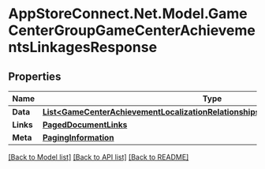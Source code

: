 # AppStoreConnect.Net.Model.GameCenterGroupGameCenterAchievementsLinkagesResponse

## Properties

Name | Type | Description | Notes
------------ | ------------- | ------------- | -------------
**Data** | [**List&lt;GameCenterAchievementLocalizationRelationshipsGameCenterAchievementData&gt;**](GameCenterAchievementLocalizationRelationshipsGameCenterAchievementData.md) |  | 
**Links** | [**PagedDocumentLinks**](PagedDocumentLinks.md) |  | 
**Meta** | [**PagingInformation**](PagingInformation.md) |  | [optional] 

[[Back to Model list]](../README.md#documentation-for-models) [[Back to API list]](../README.md#documentation-for-api-endpoints) [[Back to README]](../README.md)


